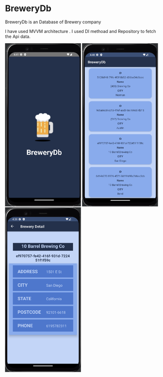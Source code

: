 # BreweryDb
BreweryDb is an Database of Brewery company

I have used MVVM architecture .
I used DI methoad and Repository to fetch the Api data.


<p float="center">
  <img src="art/1.png" width="250" />
  <img src="art/3.png" width="250" />
  <img src="art/4.png" width="250" />
</p>
